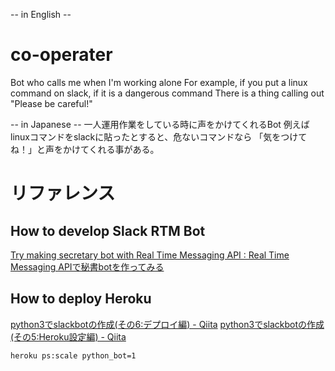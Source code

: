 -- in English --
# co-operater

Bot who calls me when I'm working alone
For example, if you put a linux command on slack, if it is a dangerous command
There is a thing calling out "Please be careful!"

-- in Japanese --
一人運用作業をしている時に声をかけてくれるBot
例えばlinuxコマンドをslackに貼ったとすると、危ないコマンドなら
「気をつけてね！」と声をかけてくれる事がある。


# リファレンス
## How to develop Slack RTM Bot
[Try making secretary bot with Real Time Messaging API : Real Time Messaging APIで秘書botを作ってみる](http://techblog.adish.co.jp/entry/2016/12/14/Real_TIme_Messaging_APIで秘書botを作ってみる)

## How to deploy Heroku
[python3でslackbotの作成\(その6:デプロイ編\) \- Qiita](https://qiita.com/thimi0412/items/aa0b0f28896fe4d364b3#_reference-8e53d2e60b9037be0a3d)
[python3でslackbotの作成\(その5:Heroku設定編\) \- Qiita](https://qiita.com/thimi0412/items/852ee9bbfd8b1dd3c072)

`heroku ps:scale python_bot=1`

